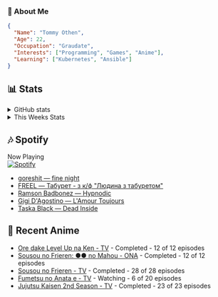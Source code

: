 ### 👋 About Me
```json
{
  "Name": "Tommy Othen",
  "Age": 22,
  "Occupation": "Graudate",
  "Interests": ["Programming", "Games", "Anime"],
  "Learning": ["Kubernetes", "Ansible"]
}
```

## 📊 Stats
<details>
  <summary>GitHub stats</summary>
  <a href="https://github.com/anuraghazra/github-readme-stats">
    <img src="https://github-readme-stats.vercel.app/api?username=tommyothen&show_icons=true&count_private=true&hide=prs,issues">
  </a>
</details>

<details>
  <summary>This Weeks Stats</summary>
  <a href="https://github.com/anuraghazra/github-readme-stats">
    <img src="https://github-readme-stats.vercel.app/api/wakatime?username=tommyothen&cache_seconds=1800&custom_title=Top%20Languages">
  </a>
</details>

## 🎶 Spotify
Now Playing\
[![Spotify](https://novatorem-dasushiasian.vercel.app/api/spotify)](https://open.spotify.com/user/g90805640970)
<!-- LASTFM:START -->
* [goreshit — fine night](https://www.last.fm/music/goreshit/_/fine+night)
* [FREEL — Табурет - з к/ф &quot;Людина з табуретом&quot;](https://www.last.fm/music/FREEL/_/%D0%A2%D0%B0%D0%B1%D1%83%D1%80%D0%B5%D1%82+-+%D0%B7+%D0%BA%2F%D1%84+%22%D0%9B%D1%8E%D0%B4%D0%B8%D0%BD%D0%B0+%D0%B7+%D1%82%D0%B0%D0%B1%D1%83%D1%80%D0%B5%D1%82%D0%BE%D0%BC%22)
* [Ramson Badbonez — Hypnodic](https://www.last.fm/music/Ramson+Badbonez/_/Hypnodic)
* [Gigi D&#39;Agostino — L&#39;Amour Toujours](https://www.last.fm/music/Gigi+D%27Agostino/_/L%27Amour+Toujours)
* [Taska Black — Dead Inside](https://www.last.fm/music/Taska+Black/_/Dead+Inside)<!-- LASTFM:END -->

## 🗻 Recent Anime
<!-- ANIME-LIST:START -->
* [Ore dake Level Up na Ken - TV](https://myanimelist.net/anime/52299/Ore_dake_Level_Up_na_Ken) - Completed - 12 of 12 episodes
* [Sousou no Frieren: ●● no Mahou - ONA](https://myanimelist.net/anime/56885/Sousou_no_Frieren__●●_no_Mahou) - Completed - 12 of 12 episodes
* [Sousou no Frieren - TV](https://myanimelist.net/anime/52991/Sousou_no_Frieren) - Completed - 28 of 28 episodes
* [Fumetsu no Anata e - TV](https://myanimelist.net/anime/41025/Fumetsu_no_Anata_e) - Watching - 6 of 20 episodes
* [Jujutsu Kaisen 2nd Season - TV](https://myanimelist.net/anime/51009/Jujutsu_Kaisen_2nd_Season) - Completed - 23 of 23 episodes<!-- ANIME-LIST:END -->
